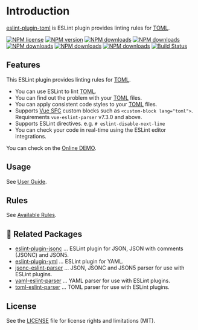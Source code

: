 # Introduction

[eslint-plugin-toml](https://www.npmjs.com/package/eslint-plugin-toml) is ESLint plugin provides linting rules for [TOML].

[![NPM license](https://img.shields.io/npm/l/eslint-plugin-toml.svg)](https://www.npmjs.com/package/eslint-plugin-toml)
[![NPM version](https://img.shields.io/npm/v/eslint-plugin-toml.svg)](https://www.npmjs.com/package/eslint-plugin-toml)
[![NPM downloads](https://img.shields.io/badge/dynamic/json.svg?label=downloads&colorB=green&suffix=/day&query=$.downloads&uri=https://api.npmjs.org//downloads/point/last-day/eslint-plugin-toml&maxAge=3600)](http://www.npmtrends.com/eslint-plugin-toml)
[![NPM downloads](https://img.shields.io/npm/dw/eslint-plugin-toml.svg)](http://www.npmtrends.com/eslint-plugin-toml)
[![NPM downloads](https://img.shields.io/npm/dm/eslint-plugin-toml.svg)](http://www.npmtrends.com/eslint-plugin-toml)
[![NPM downloads](https://img.shields.io/npm/dy/eslint-plugin-toml.svg)](http://www.npmtrends.com/eslint-plugin-toml)
[![NPM downloads](https://img.shields.io/npm/dt/eslint-plugin-toml.svg)](http://www.npmtrends.com/eslint-plugin-toml)
[![Build Status](https://github.com/ota-meshi/eslint-plugin-toml/workflows/CI/badge.svg?branch=main)](https://github.com/ota-meshi/eslint-plugin-toml/actions?query=workflow%3ACI)

## Features

This ESLint plugin provides linting rules for [TOML].

- You can use ESLint to lint [TOML].
- You can find out the problem with your [TOML] files.
- You can apply consistent code styles to your [TOML] files.
- Supports [Vue SFC](https://vue-loader.vuejs.org/spec.html) custom blocks such as `<custom-block lang="toml">`.  
  Requirements `vue-eslint-parser` v7.3.0 and above.
- Supports ESLint directives. e.g. `# eslint-disable-next-line`
- You can check your code in real-time using the ESLint editor integrations.

You can check on the [Online DEMO](./playground/).

## Usage

See [User Guide](./user-guide/README.md).

## Rules

See [Available Rules](./rules/README.md).

## :couple: Related Packages

- [eslint-plugin-jsonc](https://github.com/ota-meshi/eslint-plugin-jsonc) ... ESLint plugin for JSON, JSON with comments (JSONC) and JSON5.
- [eslint-plugin-yml](https://github.com/ota-meshi/eslint-plugin-yml) ... ESLint plugin for YAML.
- [jsonc-eslint-parser](https://github.com/ota-meshi/jsonc-eslint-parser) ... JSON, JSONC and JSON5 parser for use with ESLint plugins.
- [yaml-eslint-parser](https://github.com/ota-meshi/yaml-eslint-parser) ... YAML parser for use with ESLint plugins.
- [toml-eslint-parser](https://github.com/ota-meshi/toml-eslint-parser) ... TOML parser for use with ESLint plugins.

## License

See the [LICENSE](LICENSE) file for license rights and limitations (MIT).

[TOML]: https://toml.io/
